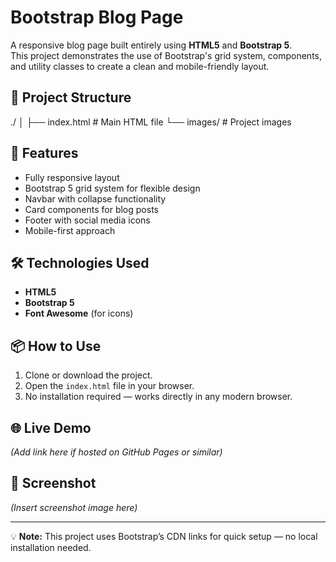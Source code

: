 # Bootstrap Blog Page

A responsive blog page built entirely using **HTML5** and **Bootstrap 5**.  
This project demonstrates the use of Bootstrap's grid system, components, and utility classes to create a clean and mobile-friendly layout.

## 📂 Project Structure
./
│
├── index.html # Main HTML file
└── images/ # Project images


## 🚀 Features
- Fully responsive layout
- Bootstrap 5 grid system for flexible design
- Navbar with collapse functionality
- Card components for blog posts
- Footer with social media icons
- Mobile-first approach

## 🛠 Technologies Used
- **HTML5**
- **Bootstrap 5**
- **Font Awesome** (for icons)

## 📦 How to Use
1. Clone or download the project.
2. Open the `index.html` file in your browser.
3. No installation required — works directly in any modern browser.

## 🌐 Live Demo
*(Add link here if hosted on GitHub Pages or similar)*

## 📸 Screenshot
*(Insert screenshot image here)*

---
💡 **Note:** This project uses Bootstrap’s CDN links for quick setup — no local installation needed.
